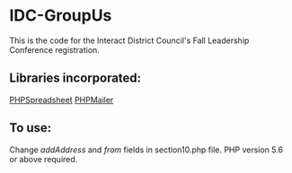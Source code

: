 # IDC-GroupUs
This is the code for the Interact District Council's Fall Leadership Conference registration.

## Libraries incorporated:
[PHPSpreadsheet](https://github.com/PHPOffice/PhpSpreadsheet)
[PHPMailer](https://github.com/PHPMailer/PHPMailer)

## To use:
Change *addAddress* and *from* fields in section10.php file.
PHP version 5.6 or above required.
